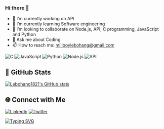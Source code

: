 ### Hi there 👋

- 🔭 I’m currently working on API
- 🌱 I’m currently learning Software engineering
- 👯 I’m looking to collaborate on Node.js, API, C programming, JavaScript and Python
- 💬 Ask me about Coding
- 📫 How to reach me: millboylebohang@gmail.com

![C](https://img.shields.io/badge/Language-C-blue)
![JavaScript](https://img.shields.io/badge/Language-JavaScript-yellow)
![Python](https://img.shields.io/badge/Language-Python-green)
![Node.js](https://img.shields.io/badge/Backend-Node.js-brightgreen)
![API](https://img.shields.io/badge/API-RESTful-orange)


## 🚀 GitHub Stats

[![Lebohang1821's GitHub stats](https://github-readme-stats.vercel.app/api?username=Lebohang1821&show_icons=true&theme=radical)](https://github.com/Lebohang1821/Lebohang1821)

## 🌐 Connect with Me

[![LinkedIn](https://img.shields.io/badge/LinkedIn-Connect-blue)](https://www.linkedin.com/in/lebohang1821/)
[![Twitter](https://img.shields.io/badge/Twitter-Follow-blue)](https://twitter.com/Lebohang1821)

[![Typing SVG](https://readme-typing-svg.demolab.com?font=Fira+Code&pause=1000&random=false&width=435&lines=The+five+boxing+wizards+jump+quickly)](https://git.io/typing-svg)

